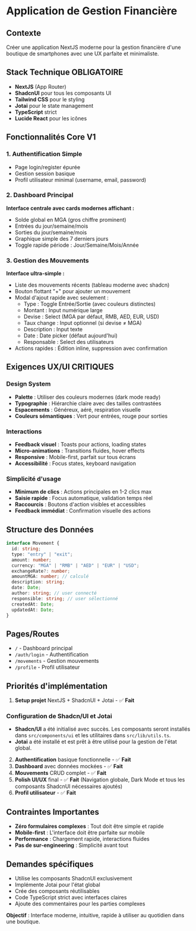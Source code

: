 # Application de Gestion Financière

## Contexte

Créer une application NextJS moderne pour la gestion financière d'une boutique de smartphones avec une UX parfaite et minimaliste.

## Stack Technique OBLIGATOIRE

- **NextJS** (App Router)
- **ShadcnUI** pour tous les composants UI
- **Tailwind CSS** pour le styling
- **Jotai** pour le state management
- **TypeScript** strict
- **Lucide React** pour les icônes

## Fonctionnalités Core V1

### 1. Authentification Simple

- Page login/register épurée
- Gestion session basique
- Profil utilisateur minimal (username, email, password)

### 2. Dashboard Principal

**Interface centrale avec cards modernes affichant :**

- Solde global en MGA (gros chiffre prominent)
- Entrées du jour/semaine/mois
- Sorties du jour/semaine/mois
- Graphique simple des 7 derniers jours
- Toggle rapide période : Jour/Semaine/Mois/Année

### 3. Gestion des Mouvements

**Interface ultra-simple :**

- Liste des mouvements récents (tableau moderne avec shadcn)
- Bouton flottant "+" pour ajouter un mouvement
- Modal d'ajout rapide avec seulement :
  - Type : Toggle Entrée/Sortie (avec couleurs distinctes)
  - Montant : Input numérique large
  - Devise : Select (MGA par défaut, RMB, AED, EUR, USD)
  - Taux change : Input optionnel (si devise ≠ MGA)
  - Description : Input texte
  - Date : Date picker (défaut aujourd'hui)
  - Responsable : Select des utilisateurs
- Actions rapides : Édition inline, suppression avec confirmation

## Exigences UX/UI CRITIQUES

### Design System

- **Palette** : Utiliser des couleurs modernes (dark mode ready)
- **Typographie** : Hiérarchie claire avec des tailles contrastées
- **Espacements** : Généreux, aéré, respiration visuelle
- **Couleurs sémantiques** : Vert pour entrées, rouge pour sorties

### Interactions

- **Feedback visuel** : Toasts pour actions, loading states
- **Micro-animations** : Transitions fluides, hover effects
- **Responsive** : Mobile-first, parfait sur tous écrans
- **Accessibilité** : Focus states, keyboard navigation

### Simplicité d'usage

- **Minimum de clics** : Actions principales en 1-2 clics max
- **Saisie rapide** : Focus automatique, validation temps réel
- **Raccourcis** : Boutons d'action visibles et accessibles
- **Feedback immédiat** : Confirmation visuelle des actions

## Structure des Données

```typescript
interface Movement {
  id: string;
  type: "entry" | "exit";
  amount: number;
  currency: "MGA" | "RMB" | "AED" | "EUR" | "USD";
  exchangeRate?: number;
  amountMGA: number; // calculé
  description: string;
  date: Date;
  author: string; // user connecté
  responsible: string; // user sélectionné
  createdAt: Date;
  updatedAt: Date;
}
```

## Pages/Routes

- `/` - Dashboard principal
- `/auth/login` - Authentification
- `/movements` - Gestion mouvements
- `/profile` - Profil utilisateur

## Priorités d'implémentation

1. **Setup projet** NextJS + ShadcnUI + Jotai - ✅ **Fait**

### Configuration de Shadcn/UI et Jotai

- **Shadcn/UI** a été initialisé avec succès. Les composants seront installés dans `src/components/ui` et les utilitaires dans `src/lib/utils.ts`.
- **Jotai** a été installé et est prêt à être utilisé pour la gestion de l'état global.

2. **Authentification** basique fonctionnelle - ✅ **Fait**
3. **Dashboard** avec données mockées - ✅ **Fait**
4. **Mouvements** CRUD complet - ✅ **Fait**
5. **Polish UI/UX** final - ✅ **Fait** (Navigation globale, Dark Mode et tous les composants ShadcnUI nécessaires ajoutés)
6. **Profil utilisateur** - ✅ **Fait**

## Contraintes Importantes

- **Zéro formulaires complexes** : Tout doit être simple et rapide
- **Mobile-first** : L'interface doit être parfaite sur mobile
- **Performance** : Chargement rapide, interactions fluides
- **Pas de sur-engineering** : Simplicité avant tout

## Demandes spécifiques

- Utilise les composants ShadcnUI exclusivement
- Implémente Jotai pour l'état global
- Crée des composants réutilisables
- Code TypeScript strict avec interfaces claires
- Ajoute des commentaires pour les parties complexes

**Objectif** : Interface moderne, intuitive, rapide à utiliser au quotidien dans une boutique.

